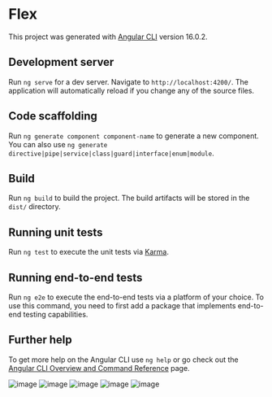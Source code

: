 # Flex

This project was generated with [Angular CLI](https://github.com/angular/angular-cli) version 16.0.2.

## Development server

Run `ng serve` for a dev server. Navigate to `http://localhost:4200/`. The application will automatically reload if you change any of the source files.

## Code scaffolding

Run `ng generate component component-name` to generate a new component. You can also use `ng generate directive|pipe|service|class|guard|interface|enum|module`.

## Build

Run `ng build` to build the project. The build artifacts will be stored in the `dist/` directory.

## Running unit tests

Run `ng test` to execute the unit tests via [Karma](https://karma-runner.github.io).

## Running end-to-end tests

Run `ng e2e` to execute the end-to-end tests via a platform of your choice. To use this command, you need to first add a package that implements end-to-end testing capabilities.

## Further help

To get more help on the Angular CLI use `ng help` or go check out the [Angular CLI Overview and Command Reference](https://angular.io/cli) page.


![image](https://github.com/VengisettyNagendrakumar/Flavor-Flex-/assets/95341881/227abe32-253c-40fc-8e0a-64afe6b8a5af)
![image](https://github.com/VengisettyNagendrakumar/Flavor-Flex-/assets/95341881/5cde94fa-c004-480c-a5a0-c2f4c448b641)
![image](https://github.com/VengisettyNagendrakumar/Flavor-Flex-/assets/95341881/65ed1fa1-44b2-412d-980e-1cb7cb49523c)
![image](https://github.com/VengisettyNagendrakumar/Flavor-Flex-/assets/95341881/6e2d02b7-2e80-42c8-a480-5e7dd87cacec)
![image](https://github.com/VengisettyNagendrakumar/Flavor-Flex-/assets/95341881/7219f250-fdb2-4a96-b1e0-7383cc84e4a0)





